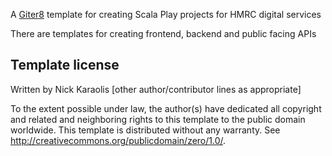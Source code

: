A [Giter8][g8] template for creating Scala Play projects for HMRC digital services

There are templates for creating frontend, backend and public facing APIs

Template license
----------------
Written by Nick Karaolis
[other author/contributor lines as appropriate]

To the extent possible under law, the author(s) have dedicated all copyright and related
and neighboring rights to this template to the public domain worldwide.
This template is distributed without any warranty. See <http://creativecommons.org/publicdomain/zero/1.0/>.

[g8]: http://www.foundweekends.org/giter8/
